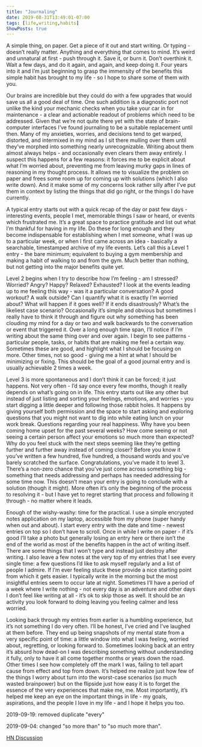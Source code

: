 ```yaml
---
title: "Journaling"
date: 2019-08-31T13:49:01-07:00
tags: [life,writing,habits]
ShowPosts: true
---
```


A simple thing, on paper. Get a piece of it out and start writing. Or typing - doesn’t really matter. Anything and everything that comes to mind. It’s weird and unnatural at first - push through it. Save it, or burn it. Don’t overthink it. Wait a few days, and do it again, and again, and keep doing it. Four years into it and I’m just beginning to grasp the immensity of the benefits this simple habit has brought to my life - so I hope to share some of them with you. 

Our brains are incredible but they could do with a few upgrades that would save us all a good deal of time. One such addition is a diagnostic port not unlike the kind your mechanic checks when you take your car in for maintenance - a clear and actionable readout of problems which need to be addressed. Given that we’re not quite there yet with the state of brain-computer interfaces I’ve found journaling to be a suitable replacement until then. Many of my anxieties, worries, and decisions tend to get warped, distorted, and intermixed in my mind as I sit there mulling over them until they’ve morphed into something nearly unrecognizable. Writing about them almost always helps - and occasionally even clears them away entirely. I suspect this happens for a few reasons: it forces me to be explicit about what I’m worried about, preventing me from leaving murky gaps in lines of reasoning in my thought process. It allows me to visualize the problem on paper and frees some room up for coming up with solutions (which I also write down). And it make some of my concerns look rather silly after I’ve put them in context by listing the things that did go right, or the things I do have currently. 

A typical entry starts out with a quick recap of the day or past few days - interesting events, people I met, memorable things I saw or heard, or events which frustrated me. It’s a great space to practice gratitude and list out what I’m thankful for having in my life. Do these for long enough and they become indispensable for establishing when I met someone, what I was up to a particular week, or when I first came across an idea - basically a searchable, timestamped archive of my life events. Let’s call this a Level 1 entry - the bare minimum; equivalent to buying a gym membership and making a habit of walking to and from the gym. Much better than nothing, but not getting into the major benefits quite yet. 

Level 2 begins when I try to describe how I’m feeling - am I stressed? Worried? Angry? Happy? Relaxed? Exhausted? I look at the events leading up to me feeling this way - was it a particular conversation? A good workout? A walk outside? Can I quantify what it is exactly I’m worried about? What will happen if it goes well? If it ends disastrously? What’s the likeliest case scenario? Occasionally it’s simple and obvious but sometimes I really have to think it through and figure out why something has been clouding my mind for a day or two and walk backwards to the conversation or event that triggered it. Over a long enough time span, I’ll notice if I’m writing about the same thing over and over again. I begin to see patterns - particular people, tasks, or habits that are making me feel a certain way. Sometimes these are good, and highlight what I should be focusing on more. Other times, not so good - giving me a hint at what I should be minimizing or fixing. This should be the goal of a good journal entry and is usually achievable 2 times a week. 

Level 3 is more spontaneous and I don’t think it can be forced; it just happens. Not very often - I’d say once every few months, though it really depends on what’s going on in life. This entry starts out like any other but instead of just listing and sorting your feelings, emotions, and worries - you start digging a little deeper and following those rabbit holes. It happens by giving yourself both permission and the space to start asking and exploring questions that you might not want to dig into while eating lunch on your work break. Questions regarding your real happiness. Why have you been coming home upset for the past several weeks? How come seeing or not seeing a certain person affect your emotions so much more than expected? Why do you feel stuck with the next steps seeming like they’re getting further and further away instead of coming closer? Before you know it you’ve written a few hundred, five hundred, a thousand words and you’ve barely scratched the surface. Congratulations, you’ve made it to level 3. There’s a non-zero chance that you’ve just come across something big - something that needs addressing and perhaps has needed addressing for some time now. This doesn’t mean your entry is going to conclude with a solution (though it might). More often it’s only the beginning of the process to resolving it - but I have yet to regret starting that process and following it through - no matter where it leads.

Enough of the wishy-washy: time for the practical. I use a simple encrypted notes application on my laptop, accessible from my phone (super handy when out and about). I start every entry with the date and time - newest entries on top so I don’t have to scroll. Once in while I write on paper - if it’s good I’ll take a photo but generally losing an entry here or there isn’t the end of the world as most of the benefits happen in the act of writing itself. There are some things that I won’t type and instead just destroy after writing. I also leave a few notes at the very top of my entries that I see every single time: a few questions I’d like to ask myself regularly and a list of people I admire. If I’m ever feeling stuck these provide a nice starting point from which it gets easier. I typically write in the morning but the most insightful entries seem to occur late at night. Sometimes I’ll have a period of a week where I write nothing - not every day is an adventure and other days I don’t feel like writing at all - it’s ok to skip those as well. It should be an activity you look forward to doing leaving you feeling calmer and less worried.

Looking back through my entries from earlier is a humbling experience, but it’s not something I do very often. I’ll be honest, I’ve cried and I’ve laughed at them before. They end up being snapshots of my mental state from a very specific point of time: a little window into what I was feeling, worried about, regretting, or looking forward to. Sometimes looking back at an entry it’s absurd how dead-on I was describing something without understanding it fully, only to have it all come together months or years down the road. Other times I see how completely off the mark I was, failing to tell apart cause from effect and top from down. It’s helped me realize just how few of the things I worry about turn into the worst-case scenarios (so much wasted brainpower) but on the flipside just how easy it is to forget the essence of the very experiences that make me, me. Most importantly, it’s helped me keep an eye on the important things in life - my goals, aspirations, and the people I love in my life - and I hope it helps you too. 

2019-09-19: removed duplicate "every"

2019-09-04: changed "so more than" to "so much more than".

[HN Discussion](https://news.ycombinator.com/item?id=20849148)